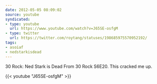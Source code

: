 ```yaml
---
date: 2012-05-05 08:09:02
source: youtube
syndicated:
- type: youtube
  url: https://www.youtube.com/watch?v=J65SE-osfgM
- type: twitter
  url: https://twitter.com/roytang/statuses/198685975570952192/
tags:
- asoiaf  
- nedstarkisdead
---
```


30 Rock: Ned Stark is Dead
From 30 Rock S6E20. This cracked me up.

{{< youtube "J65SE-osfgM" >}}